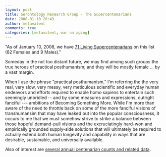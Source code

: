 ```yaml
---
layout: post
title: Gerontology Research Group - The Supercentenarians
date: 2008-01-10 20:43
author: metavalent
comments: true
categories: [metavalent, war on aging]
---
```

"As of  January 10, 2008, we have <a href="http://www.grg.org/Adams/Tables.htm">71 Living Supercentenarians</a> on this list (62 Females and 9 Males)."

Someday in the not too distant future, we may find among such groups the true heroes of practical posthumanism; and they will be mostly female ... by a vast margin. 

When I use the phrase "practical posthumanism," I'm referring the the very real, very slow, very messy, very meticulous scientific and everyday human endeavors and efforts required to enable homo sapiens to entertain such seemingly unbridled -- and by some measures and expressions, outright fanciful --- ambitions of Becoming Something More. While I'm more than aware of the need to throttle back on some of the more fanciful visions of transhumansim that may have leaked out into the popular consciousness, it occurs to me that we must somehow strive to strike a balance between those hopeful demand-pull visions and the excruciatingly hard-won and empirically grounded supply-side solutions that will ultimately be required to actually extend both human longevity and capability in ways that are desirable, sustainable, and universally available.

Also of interest are <a href="http://www.grg.org/calment.html">several annual centenarian counts and related data</a>.
